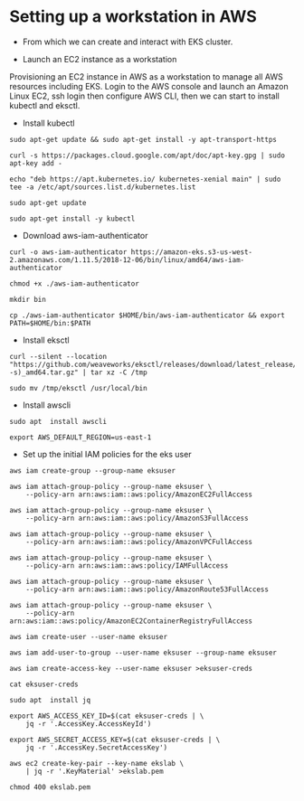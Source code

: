 # Setting up a workstation in AWS
* From which we can create and interact with EKS cluster.

* Launch an EC2 instance as a workstation

Provisioning an EC2 instance in AWS as a workstation to manage all AWS resources including EKS.
Login to the AWS console and launch an Amazon Linux EC2, ssh login then configure AWS CLI, then we can start to install kubectl and eksctl.

* Install kubectl

```
sudo apt-get update && sudo apt-get install -y apt-transport-https

curl -s https://packages.cloud.google.com/apt/doc/apt-key.gpg | sudo apt-key add -

echo "deb https://apt.kubernetes.io/ kubernetes-xenial main" | sudo tee -a /etc/apt/sources.list.d/kubernetes.list

sudo apt-get update

sudo apt-get install -y kubectl

```

* Download aws-iam-authenticator

```
curl -o aws-iam-authenticator https://amazon-eks.s3-us-west-2.amazonaws.com/1.11.5/2018-12-06/bin/linux/amd64/aws-iam-authenticator

chmod +x ./aws-iam-authenticator

mkdir bin

cp ./aws-iam-authenticator $HOME/bin/aws-iam-authenticator && export PATH=$HOME/bin:$PATH

```

* Install eksctl

```
curl --silent --location "https://github.com/weaveworks/eksctl/releases/download/latest_release/eksctl_$(uname -s)_amd64.tar.gz" | tar xz -C /tmp

sudo mv /tmp/eksctl /usr/local/bin

```

* Install awscli

```
sudo apt  install awscli

export AWS_DEFAULT_REGION=us-east-1

```

* Set up the initial IAM policies for the eks user

```
aws iam create-group --group-name eksuser

aws iam attach-group-policy --group-name eksuser \
    --policy-arn arn:aws:iam::aws:policy/AmazonEC2FullAccess

aws iam attach-group-policy --group-name eksuser \
    --policy-arn arn:aws:iam::aws:policy/AmazonS3FullAccess

aws iam attach-group-policy --group-name eksuser \
    --policy-arn arn:aws:iam::aws:policy/AmazonVPCFullAccess

aws iam attach-group-policy --group-name eksuser \
    --policy-arn arn:aws:iam::aws:policy/IAMFullAccess

aws iam attach-group-policy --group-name eksuser \
    --policy-arn arn:aws:iam::aws:policy/AmazonRoute53FullAccess
    
aws iam attach-group-policy --group-name eksuser \
    --policy-arn arn:aws:iam::aws:policy/AmazonEC2ContainerRegistryFullAccess
    
aws iam create-user --user-name eksuser

aws iam add-user-to-group --user-name eksuser --group-name eksuser

aws iam create-access-key --user-name eksuser >eksuser-creds

cat eksuser-creds

sudo apt  install jq

export AWS_ACCESS_KEY_ID=$(cat eksuser-creds | \
    jq -r '.AccessKey.AccessKeyId')

export AWS_SECRET_ACCESS_KEY=$(cat eksuser-creds | \
    jq -r '.AccessKey.SecretAccessKey')

aws ec2 create-key-pair --key-name ekslab \
    | jq -r '.KeyMaterial' >ekslab.pem

chmod 400 ekslab.pem

```
